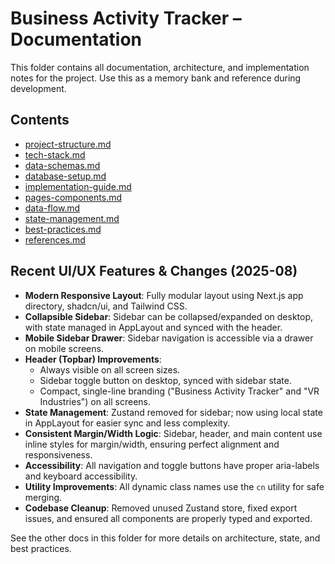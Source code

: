 # Business Activity Tracker – Documentation

This folder contains all documentation, architecture, and implementation notes for the project. Use this as a memory bank and reference during development.

## Contents

- [project-structure.md](./project-structure.md)
- [tech-stack.md](./tech-stack.md)
- [data-schemas.md](./data-schemas.md)
- [database-setup.md](./database-setup.md)
- [implementation-guide.md](./implementation-guide.md)
- [pages-components.md](./pages-components.md)
- [data-flow.md](./data-flow.md)
- [state-management.md](./state-management.md)
- [best-practices.md](./best-practices.md)
- [references.md](./references.md)

## Recent UI/UX Features & Changes (2025-08)

- **Modern Responsive Layout**: Fully modular layout using Next.js app directory, shadcn/ui, and Tailwind CSS.
- **Collapsible Sidebar**: Sidebar can be collapsed/expanded on desktop, with state managed in AppLayout and synced with the header.
- **Mobile Sidebar Drawer**: Sidebar navigation is accessible via a drawer on mobile screens.
- **Header (Topbar) Improvements**:
  - Always visible on all screen sizes.
  - Sidebar toggle button on desktop, synced with sidebar state.
  - Compact, single-line branding ("Business Activity Tracker" and "VR Industries") on all screens.
- **State Management**: Zustand removed for sidebar; now using local state in AppLayout for easier sync and less complexity.
- **Consistent Margin/Width Logic**: Sidebar, header, and main content use inline styles for margin/width, ensuring perfect alignment and responsiveness.
- **Accessibility**: All navigation and toggle buttons have proper aria-labels and keyboard accessibility.
- **Utility Improvements**: All dynamic class names use the `cn` utility for safe merging.
- **Codebase Cleanup**: Removed unused Zustand store, fixed export issues, and ensured all components are properly typed and exported.

See the other docs in this folder for more details on architecture, state, and best practices.
